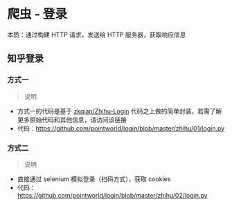 # 爬虫 - 登录

本质：通过构建 HTTP 请求，发送给 HTTP 服务器，获取响应信息

## 知乎登录

### 方式一

> 说明
- 方式一的代码是基于 [zkqian/Zhihu-Login](https://github.com/zkqiang/Zhihu-Login) 代码之上做的简单封装，若需了解更多原始代码和其他信息，请访问该链接
- 代码：https://github.com/pointworld/login/blob/master/zhihu/01/login.py
      
 
### 方式二

> 说明
- 直接通过 selenium 模拟登录（扫码方式），获取 cookies
- 代码：https://github.com/pointworld/login/blob/master/zhihu/02/login.py
